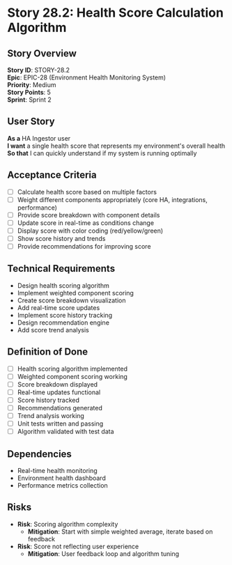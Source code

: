 # Story 28.2: Health Score Calculation Algorithm

## Story Overview
**Story ID**: STORY-28.2  
**Epic**: EPIC-28 (Environment Health Monitoring System)  
**Priority**: Medium  
**Story Points**: 5  
**Sprint**: Sprint 2  

## User Story
**As a** HA Ingestor user  
**I want** a single health score that represents my environment's overall health  
**So that** I can quickly understand if my system is running optimally  

## Acceptance Criteria
- [ ] Calculate health score based on multiple factors
- [ ] Weight different components appropriately (core HA, integrations, performance)
- [ ] Provide score breakdown with component details
- [ ] Update score in real-time as conditions change
- [ ] Display score with color coding (red/yellow/green)
- [ ] Show score history and trends
- [ ] Provide recommendations for improving score

## Technical Requirements
- Design health scoring algorithm
- Implement weighted component scoring
- Create score breakdown visualization
- Add real-time score updates
- Implement score history tracking
- Design recommendation engine
- Add score trend analysis

## Definition of Done
- [ ] Health scoring algorithm implemented
- [ ] Weighted component scoring working
- [ ] Score breakdown displayed
- [ ] Real-time updates functional
- [ ] Score history tracked
- [ ] Recommendations generated
- [ ] Trend analysis working
- [ ] Unit tests written and passing
- [ ] Algorithm validated with test data

## Dependencies
- Real-time health monitoring
- Environment health dashboard
- Performance metrics collection

## Risks
- **Risk**: Scoring algorithm complexity
  - **Mitigation**: Start with simple weighted average, iterate based on feedback
- **Risk**: Score not reflecting user experience
  - **Mitigation**: User feedback loop and algorithm tuning
